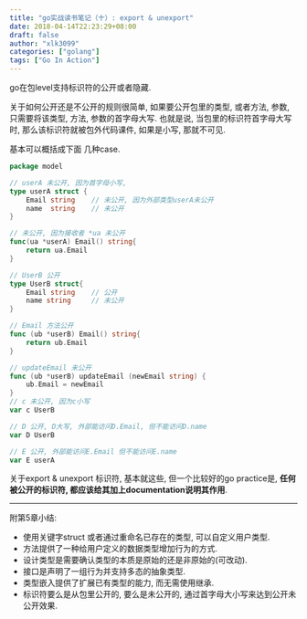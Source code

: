 ```yaml
---
title: "go实战读书笔记（十）: export & unexport"
date: 2018-04-14T22:23:29+08:00
draft: false
author: "xlk3099"
categories: ["golang"]
tags: ["Go In Action"]
---
```


go在包level支持标识符的公开或者隐藏.

关于如何公开还是不公开的规则很简单, 如果要公开包里的类型, 或者方法, 参数, 只需要将该类型, 方法, 参数的首字母大写. 也就是说, 当包里的标识符首字母大写时, 那么该标识符就被包外代码课件, 如果是小写, 那就不可见.

基本可以概括成下面 几种case.

```go
package model

// userA 未公开, 因为首字母小写,
type userA struct {
    Email string    // 未公开, 因为外部类型userA未公开
    name  string    // 未公开
}

// 未公开, 因为接收者 *ua 未公开
func(ua *userA) Email() string{
    return ua.Email
}

// UserB 公开
type UserB struct{
    Email string    // 公开
    name string     // 未公开
}

// Email 方法公开
func (ub *userB) Email() string{
    return ub.Email
}

// updateEmail 未公开
func (ub *userB) updateEmail (newEmail string) {
    ub.Email = newEmail
}
// c 未公开, 因为c小写
var c UserB

// D 公开, D大写, 外部能访问D.Email, 但不能访问D.name
var D UserB

// E 公开, 外部能访问E.Email 但不能访问E.name
var E userA
```

关于export & unexport 标识符, 基本就这些, 但一个比较好的go practice是, **任何被公开的标识符, 都应该给其加上documentation说明其作用**.

---

附第5章小结:

* 使用关键字struct 或者通过重命名已存在的类型, 可以自定义用户类型.
* 方法提供了一种给用户定义的数据类型增加行为的方式.
* 设计类型是需要确认类型的本质是原始的还是非原始的(可改动).
* 接口是声明了一组行为并支持多态的抽象类型.
* 类型嵌入提供了扩展已有类型的能力, 而无需使用继承.
* 标识符要么是从包里公开的, 要么是未公开的, 通过首字母大小写来达到公开未公开效果.
